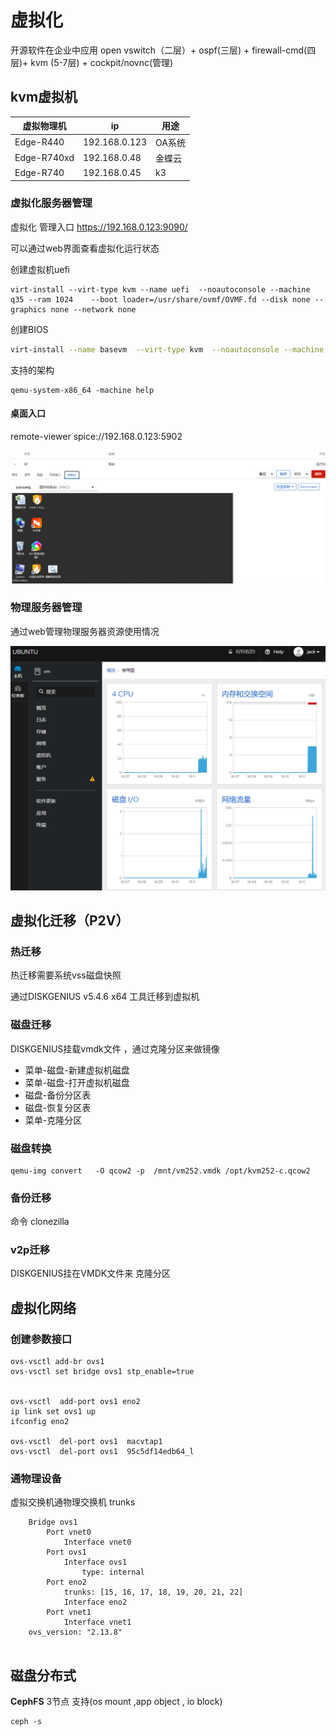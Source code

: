 # 虚拟化

开源软件在企业中应用 open vswitch（二层）+ ospf(三层) + firewall-cmd(四层)+ kvm (5-7层) + cockpit/novnc(管理)

## kvm虚拟机

| 虚拟物理机  | ip            | 用途       |
| ----------- | ------------- | ---------- |
| Edge-R440   | 192.168.0.123 | OA系统     |
| Edge-R740xd | 192.168.0.48 | 金蝶云     |
| Edge-R740 | 192.168.0.45 | k3     |



### 虚拟化服务器管理

虚拟化 管理入口 https://192.168.0.123:9090/   

可以通过web界面查看虚拟化运行状态

创建虚拟机uefi

```shell
virt-install --virt-type kvm --name uefi  --noautoconsole --machine q35 --ram 1024    --boot loader=/usr/share/ovmf/OVMF.fd --disk none --graphics none --network none 

```
创建BIOS

```bash
virt-install --name basevm  --virt-type kvm  --noautoconsole --machine q35 --ram 1024   --disk none --graphics none --network none   --pxe
```



支持的架构

```
qemu-system-x86_64 -machine help
```





#### 桌面入口

remote-viewer spice://192.168.0.123:5902



![](./imgs/kvm管理2.png)



### 物理服务器管理

通过web管理物理服务器资源使用情况

![](./imgs/kvm管理.png)











## 虚拟化迁移（P2V）



### 热迁移

热迁移需要系统vss磁盘快照

通过DISKGENIUS v5.4.6 x64 工具迁移到虚拟机

### 磁盘迁移

DISKGENIUS挂载vmdk文件 ，通过克隆分区来做镜像

* 菜单-磁盘-新建虚拟机磁盘
* 菜单-磁盘-打开虚拟机磁盘
* 磁盘-备份分区表
* 磁盘-恢复分区表
* 菜单-克隆分区

### 磁盘转换

```
qemu-img convert   -O qcow2 -p  /mnt/vm252.vmdk /opt/kvm252-c.qcow2
```



### 备份迁移

命令 clonezilla

### v2p迁移

DISKGENIUS挂在VMDK文件来 克隆分区



 

## 虚拟化网络



### 创建参数接口

```
ovs-vsctl add-br ovs1
ovs-vsctl set bridge ovs1 stp_enable=true


ovs-vsctl  add-port ovs1 eno2
ip link set ovs1 up
ifconfig eno2

ovs-vsctl  del-port ovs1  macvtap1
ovs-vsctl  del-port ovs1  95c5df14edb64_l
```



### 通物理设备 

虚拟交换机通物理交换机 trunks

```
    Bridge ovs1
        Port vnet0
            Interface vnet0
        Port ovs1
            Interface ovs1
                type: internal
        Port eno2
            trunks: [15, 16, 17, 18, 19, 20, 21, 22]
            Interface eno2
        Port vnet1
            Interface vnet1
    ovs_version: "2.13.8"


```



## 磁盘分布式

**CephFS** 3节点  支持(os mount ,app object , io block)





```
ceph -s
```





























































